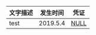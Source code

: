 |文字描述|发生时间|凭证|
|---|---|---|
|test|2019.5.4|[NULL](https://github.com/AntiSeuTianping/AntiSeuTianping/blob/master/Evidence/media/3.PNG)|

